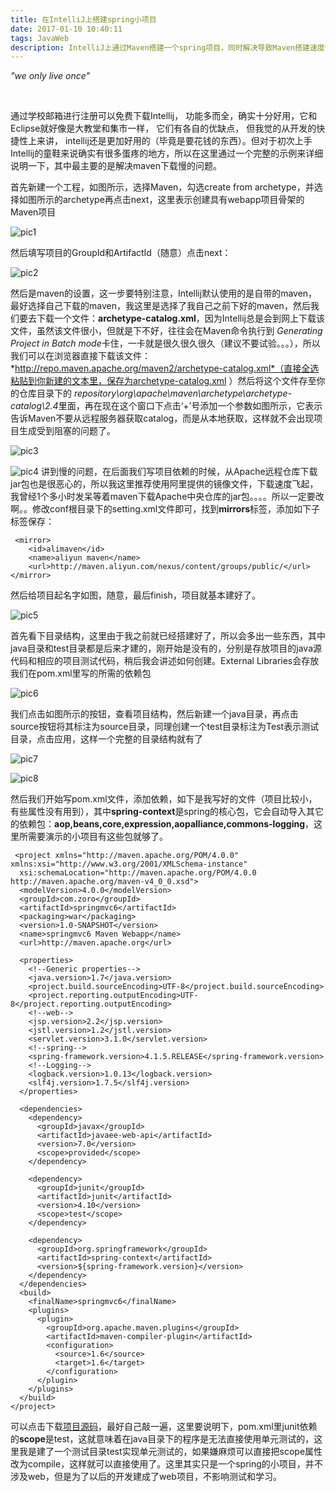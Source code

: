 ```yaml
---
title: 在IntelliJ上搭建spring小项目
date: 2017-01-10 10:40:11
tags: JavaWeb
description: IntelliJ上通过Maven搭建一个spring项目，同时解决导致Maven搭建速度慢的问题
---
```


<!-- more -->

*"we only live once"*

<br/>

通过学校邮箱进行注册可以免费下载Intellij， 功能多而全，确实十分好用，它和Eclipse就好像是大教堂和集市一样， 它们有各自的优缺点， 但我觉的从开发的快捷性上来讲， intellij还是更加好用的（毕竟是要花钱的东西）。但对于初次上手Intellij的童鞋来说确实有很多蛋疼的地方，所以在这里通过一个完整的示例来详细说明一下，其中最主要的是解决maven下载慢的问题。

首先新建一个工程，如图所示，选择Maven，勾选create from archetype，并选择如图所示的archetype再点击next，这里表示创建具有webapp项目骨架的Maven项目

![pic1](http://odbihfqll.bkt.clouddn.com/IntelliJ_1.png)

然后填写项目的GroupId和ArtifactId（随意）点击next：

![pic2](http://odbihfqll.bkt.clouddn.com/IntelliJ_2.png)

然后是maven的设置，这一步要特别注意，Intellij默认使用的是自带的maven，最好选择自己下载的maven，我这里是选择了我自己之前下好的maven，然后我们要去下载一个文件：**archetype-catalog.xml**，因为Intellij总是会到网上下载该文件，虽然该文件很小，但就是下不好，往往会在Maven命令执行到 *Generating Project in Batch mode*卡住，一卡就是很久很久很久（建议不要试验。。。），所以我们可以在浏览器直接下载该文件：*http://repo.maven.apache.org/maven2/archetype-catalog.xml*（直接全选粘贴到你新建的文本里，保存为archetype-catalog.xml ）然后将这个文件存至你的仓库目录下的 *repository\org\apache\maven\archetype\archetype-catalog\2.4*里面，再在现在这个窗口下点击‘+’号添加一个参数如图所示，它表示告诉Maven不要从远程服务器获取catalog，而是从本地获取，这样就不会出现项目生成受到阻塞的问题了。

![pic3](http://odbihfqll.bkt.clouddn.com/IntelliJ_3.png)

![pic4](http://odbihfqll.bkt.clouddn.com/IntelliJ_4.png)
讲到慢的问题，在后面我们写项目依赖的时候，从Apache远程仓库下载jar包也是很恶心的，所以我这里推荐使用阿里提供的镜像文件，下载速度飞起，我曾经1个多小时发呆等着maven下载Apache中央仓库的jar包。。。。所以一定要改啊。。修改conf根目录下的setting.xml文件即可，找到**mirrors**标签，添加如下子标签保存：
```command
 <mirror>  
	<id>alimaven</id>  
	<name>aliyun maven</name>  
    <url>http://maven.aliyun.com/nexus/content/groups/public/</url>  
</mirror>  
```
然后给项目起名字如图，随意，最后finish，项目就基本建好了。

![pic5](http://odbihfqll.bkt.clouddn.com/IntelliJ_5.png)

首先看下目录结构，这里由于我之前就已经搭建好了，所以会多出一些东西，其中java目录和test目录都是后来才建的，刚开始是没有的，分别是存放项目的java源代码和相应的项目测试代码，稍后我会讲述如何创建。External Libraries会存放我们在pom.xml里写的所需的依赖包

![pic6](http://odbihfqll.bkt.clouddn.com/IntelliJ_6.png)

我们点击如图所示的按钮，查看项目结构，然后新建一个java目录，再点击source按钮将其标注为source目录，同理创建一个test目录标注为Test表示测试目录，点击应用，这样一个完整的目录结构就有了

![pic7](http://odbihfqll.bkt.clouddn.com/IntelliJ_7.png)

![pic8](http://odbihfqll.bkt.clouddn.com/IntelliJ_8.png)

然后我们开始写pom.xml文件，添加依赖，如下是我写好的文件（项目比较小，有些属性没有用到），其中**spring-context**是spring的核心包，它会自动导入其它的依赖包：**aop,beans,core,expression,aopalliance,commons-logging**，这里所需要演示的小项目有这些包就够了。

```command
 <project xmlns="http://maven.apache.org/POM/4.0.0" xmlns:xsi="http://www.w3.org/2001/XMLSchema-instance"
  xsi:schemaLocation="http://maven.apache.org/POM/4.0.0 http://maven.apache.org/maven-v4_0_0.xsd">
  <modelVersion>4.0.0</modelVersion>
  <groupId>com.zoro</groupId>
  <artifactId>springmvc6</artifactId>
  <packaging>war</packaging>
  <version>1.0-SNAPSHOT</version>
  <name>springmvc6 Maven Webapp</name>
  <url>http://maven.apache.org</url>

  <properties>
    <!--Generic properties-->
    <java.version>1.7</java.version>
    <project.build.sourceEncoding>UTF-8</project.build.sourceEncoding>
    <project.reporting.outputEncoding>UTF-8</project.reporting.outputEncoding>
    <!--web-->
    <jsp.version>2.2</jsp.version>
    <jstl.version>1.2</jstl.version>
    <servlet.version>3.1.0</servlet.version>
    <!--spring-->
    <spring-framework.version>4.1.5.RELEASE</spring-framework.version>
    <!--Logging-->
    <logback.version>1.0.13</logback.version>
    <slf4j.version>1.7.5</slf4j.version>
  </properties>

  <dependencies>
    <dependency>
      <groupId>javax</groupId>
      <artifactId>javaee-web-api</artifactId>
      <version>7.0</version>
      <scope>provided</scope>
    </dependency>

    <dependency>
      <groupId>junit</groupId>
      <artifactId>junit</artifactId>
      <version>4.10</version>
      <scope>test</scope>
    </dependency>

    <dependency>
      <groupId>org.springframework</groupId>
      <artifactId>spring-context</artifactId>
      <version>${spring-framework.version}</version>
    </dependency>
  </dependencies>
  <build>
    <finalName>springmvc6</finalName>
    <plugins>
      <plugin>
        <groupId>org.apache.maven.plugins</groupId>
        <artifactId>maven-compiler-plugin</artifactId>
        <configuration>
          <source>1.6</source>
          <target>1.6</target>
        </configuration>
      </plugin>
    </plugins>
  </build>
</project>
```
可以点击下载[项目源码][1]，最好自己敲一遍，这里要说明下，pom.xml里junit依赖的**scope**是test，这就意味着在java目录下的程序是无法直接使用单元测试的，这里我是建了一个测试目录test实现单元测试的，如果嫌麻烦可以直接把scope属性改为compile，这样就可以直接使用了。这里其实只是一个spring的小项目，并不涉及web，但是为了以后的开发建成了web项目，不影响测试和学习。


  [1]: http://pan.baidu.com/s/1o899Nmi
